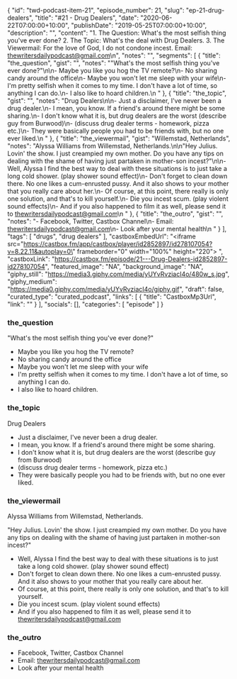 {
	"id": "twd-podcast-item-21",
	"episode_number": 21,
	"slug": "ep-21-drug-dealers",
	"title": "#21 - Drug Dealers",
	"date": "2020-06-22T07:00:00+10:00",
	"publishDate": "2019-05-25T07:00:00+10:00",
	"description": "",
	"content": "1. The Question: What's the most selfish thing you've ever done? 2. The Topic: What's the deal with Drug Dealers. 3. The Viewermail: For the love of God, I do not condone incest. Email: thewritersdailypodcast@gmail.com\n",
	"notes": "",
	"segments": [
		{
			"title": "the_question",
			"gist": "",
			"notes": "\"What's the most selfish thing you've ever done?\"\n\n- Maybe you like you hog the TV remote?\n- No sharing candy around the office\n- Maybe you won't let me sleep with your wife\n- I'm pretty selfish when it comes to my time. I don't have a lot of time, so anything I can do.\n- I also like to hoard children.\n      "
		},
		{
			"title": "the_topic",
			"gist": "",
			"notes": "Drug Dealers\n\n- Just a disclaimer, I've never been a drug dealer.\n- I mean, you know. If a friend's around there might be some sharing.\n- I don't know what it is, but drug dealers are the worst (describe guy from Burwood)\n- (discuss drug dealer terms - homework, pizza etc.)\n- They were basically people you had to be friends with, but no one ever liked.\n      "
		},
		{
			"title": "the_viewermail",
			"gist": "Willemstad, Netherlands",
			"notes": "Alyssa Williams from Willemstad, Netherlands.\n\n\"Hey Julius. Lovin' the show. I just creampied my own mother. Do you have any tips on dealing with the shame of having just partaken in mother-son incest?\"\n\n- Well, Alyssa I find the best way to deal with these situations is to just take a long cold shower. (play shower sound effect)\n- Don't forget to clean down there. No one likes a cum-enrusted pussy. And it also shows to your mother that you really care about her.\n- Of course, at this point, there really is only one solution, and that's to kill yourself.\n- Die you incest scum. (play violent sound effects)\n- And if you also happened to film it as well, please send it to thewritersdailypodcast@gmail.com\n      "
		},
		{
			"title": "the_outro",
			"gist": "",
			"notes": "- Facebook, Twitter, Castbox Channel\n- Email: thewritersdailypodcast@gmail.com\n- Look after your mental health\n      "
		}
	],
	"tags": [
		"drugs",
		"drug dealers"
	],
	"castboxEmbedUrl": "<iframe src=\"https://castbox.fm/app/castbox/player/id2852897/id278107054?v=8.22.11&autoplay=0\" frameborder=\"0\" width=\"100%\" height=\"220\"></iframe>  ",
	"castboxLink": "https://castbox.fm/episode/21---Drug-Dealers-id2852897-id278107054",
	"featured_image": "NA",
	"background_image": "NA",
	"giphy_still": "https://media3.giphy.com/media/yUYvRvziacI4o/480w_s.jpg",
	"giphy_medium": "https://media0.giphy.com/media/yUYvRvziacI4o/giphy.gif",
	"draft": false,
	"curated_type": "curated_podcast",
	"links": [
		{
			"title": "CastboxMp3Url",
			"link": ""
		}
	],
	"socials": [],
	"categories": [
		"episode"
	]
}

### the_question

"What's the most selfish thing you've ever done?"

- Maybe you like you hog the TV remote?
- No sharing candy around the office
- Maybe you won't let me sleep with your wife
- I'm pretty selfish when it comes to my time. I don't have a lot of time, so anything I can do.
- I also like to hoard children.
      
### the_topic

Drug Dealers

- Just a disclaimer, I've never been a drug dealer.
- I mean, you know. If a friend's around there might be some sharing.
- I don't know what it is, but drug dealers are the worst (describe guy from Burwood)
- (discuss drug dealer terms - homework, pizza etc.)
- They were basically people you had to be friends with, but no one ever liked.
      
### the_viewermail

Alyssa Williams from Willemstad, Netherlands.

"Hey Julius. Lovin' the show. I just creampied my own mother. Do you have any tips on dealing with the shame of having just partaken in mother-son incest?"

- Well, Alyssa I find the best way to deal with these situations is to just take a long cold shower. (play shower sound effect)
- Don't forget to clean down there. No one likes a cum-enrusted pussy. And it also shows to your mother that you really care about her.
- Of course, at this point, there really is only one solution, and that's to kill yourself.
- Die you incest scum. (play violent sound effects)
- And if you also happened to film it as well, please send it to thewritersdailypodcast@gmail.com
      
### the_outro

- Facebook, Twitter, Castbox Channel
- Email: thewritersdailypodcast@gmail.com
- Look after your mental health
      
